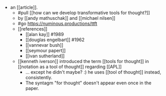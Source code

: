 - an [[article]].
  - #pull [[how can we develop transformative tools for thought?]]
  - by [[andy mathuschak]] and [[michael nilsen]]
  - #go https://numinous.productions/ttft
  - [[references]]
    - [[alan kay]] #1989
    - [[douglas engelbart]] #1962
    - [[vannevar bush]]
    - [[seymour papert]]
    - [[ivan sutherland]]
  - [[kenneth iverson]] introduced the term [[tools for thought]] in [[notation as a tool of thought]] regarding [[APL]]
    - … except he didn't maybe? :) he uses [[tool of thought]] instead, consistently. 
    - The syntagm "for thought" doesn't appear even once in the paper.
